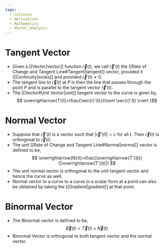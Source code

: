 ```yaml
---
tags:
  - Calculus
  - derivatives
  - Mathematics
  - Vector_Analysis
---
```

# Tangent Vector 
- Given a [[Vector|vector]] function $\vec{r}(t)$, we call $\vec{r}'(t)$ the [[Rate of Change and Tangent Line#Tangent|tangent]] vector, provided it [[Continuity|exists]] and provided $\vec{r}'(t)\neq 0$.
- The tangent line to $\vec{r}(t)$ at $P$ is then the line that passes through the point $P$ and is parallel to the tangent vector $\vec{r}'(t)$.
- The [[Vector#Unit Vector|unit]] tangent vector to the curve is given by,$$
\overrightarrow{T}(t)=\frac{\vec{r}'(t)}{\lvert \vec{r}'(t) \rvert }$$
# Normal Vector 
- Suppose that $\vec{r}'(t)$ is a vector such that $|\vec{r}'(t)|=c$ for all $t$. Then $\vec{r}(t)$ is orthogonal to $\vec{r}(t)$.
- The unit [[Rate of Change and Tangent Line#Normal|normal]] vector is defined to be,$$
\overrightarrow{N}(t)=\frac{\overrightarrow{T'}(t)}{|\overrightarrow{T'}(t)|}
$$
- The unit normal vector is orthogonal to the unit tangent vector and hence the curve as well.
- Normal vector to a curve to a curve in a scalar form at a point can also be obtained by taking the [[Gradient|gradient]] at that point. 
# Binormal Vector 
- The Binormal vector is defined to be,$$
\overrightarrow{B}(t)=\overrightarrow{T}(t)\times \overrightarrow{N}(t)
$$
- Binormal Vector is orthogonal to both tangent vector and the normal vector.
